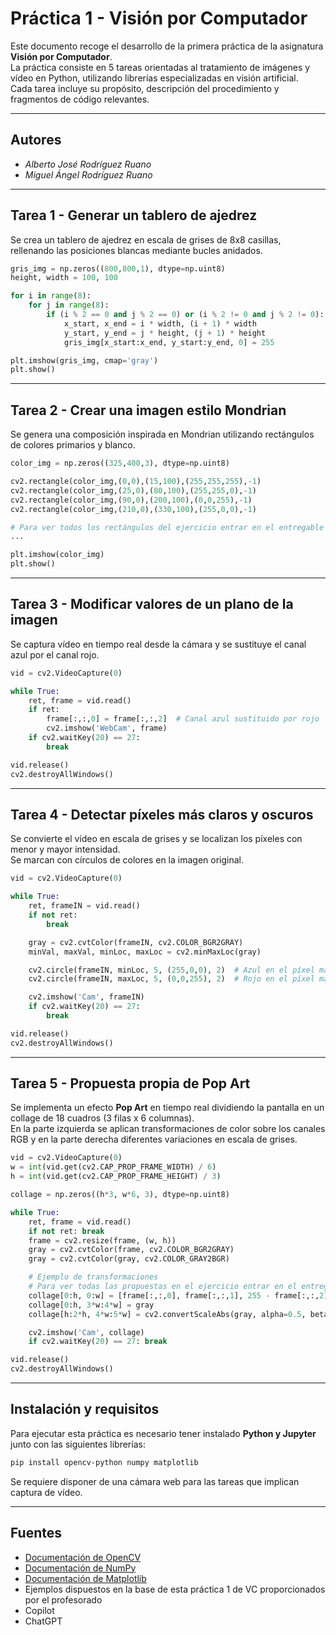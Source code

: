 # Práctica 1 - Visión por Computador

Este documento recoge el desarrollo de la primera práctica de la asignatura **Visión por Computador**.  
La práctica consiste en 5 tareas orientadas al tratamiento de imágenes y vídeo en Python, utilizando librerías especializadas en visión artificial.  
Cada tarea incluye su propósito, descripción del procedimiento y fragmentos de código relevantes.

---

## Autores
- *Alberto José Rodríguez Ruano*  
- *Miguel Ángel Rodríguez Ruano* 

---

## Tarea 1 - Generar un tablero de ajedrez
Se crea un tablero de ajedrez en escala de grises de 8x8 casillas, rellenando las posiciones blancas mediante bucles anidados.

```python
gris_img = np.zeros((800,800,1), dtype=np.uint8)
height, width = 100, 100

for i in range(8):
    for j in range(8):
        if (i % 2 == 0 and j % 2 == 0) or (i % 2 != 0 and j % 2 != 0):
            x_start, x_end = i * width, (i + 1) * width
            y_start, y_end = j * height, (j + 1) * height
            gris_img[x_start:x_end, y_start:y_end, 0] = 255

plt.imshow(gris_img, cmap='gray')
plt.show()
```

---

## Tarea 2 - Crear una imagen estilo Mondrian
Se genera una composición inspirada en Mondrian utilizando rectángulos de colores primarios y blanco.

```python
color_img = np.zeros((325,400,3), dtype=np.uint8)

cv2.rectangle(color_img,(0,0),(15,100),(255,255,255),-1)
cv2.rectangle(color_img,(25,0),(80,100),(255,255,0),-1)
cv2.rectangle(color_img,(90,0),(200,100),(0,0,255),-1)
cv2.rectangle(color_img,(210,0),(330,100),(255,0,0),-1)

# Para ver todos los rectángulos del ejercicio entrar en el entregable (archivo VC_P1.ipynb)
...

plt.imshow(color_img)
plt.show()
```

---

## Tarea 3 - Modificar valores de un plano de la imagen
Se captura vídeo en tiempo real desde la cámara y se sustituye el canal azul por el canal rojo.

```python
vid = cv2.VideoCapture(0)

while True:
    ret, frame = vid.read()
    if ret:
        frame[:,:,0] = frame[:,:,2]  # Canal azul sustituido por rojo
        cv2.imshow('WebCam', frame)
    if cv2.waitKey(20) == 27:
        break

vid.release()
cv2.destroyAllWindows()
```

---

## Tarea 4 - Detectar píxeles más claros y oscuros
Se convierte el vídeo en escala de grises y se localizan los píxeles con menor y mayor intensidad.  
Se marcan con círculos de colores en la imagen original.

```python
vid = cv2.VideoCapture(0)

while True:
    ret, frameIN = vid.read()
    if not ret:
        break

    gray = cv2.cvtColor(frameIN, cv2.COLOR_BGR2GRAY)
    minVal, maxVal, minLoc, maxLoc = cv2.minMaxLoc(gray)

    cv2.circle(frameIN, minLoc, 5, (255,0,0), 2)  # Azul en el píxel más oscuro
    cv2.circle(frameIN, maxLoc, 5, (0,0,255), 2)  # Rojo en el píxel más claro

    cv2.imshow('Cam', frameIN)
    if cv2.waitKey(20) == 27:
        break

vid.release()
cv2.destroyAllWindows()
```

---

## Tarea 5 - Propuesta propia de Pop Art
Se implementa un efecto **Pop Art** en tiempo real dividiendo la pantalla en un collage de 18 cuadros (3 filas x 6 columnas).  
En la parte izquierda se aplican transformaciones de color sobre los canales RGB y en la parte derecha diferentes variaciones en escala de grises.

```python
vid = cv2.VideoCapture(0)
w = int(vid.get(cv2.CAP_PROP_FRAME_WIDTH) / 6)
h = int(vid.get(cv2.CAP_PROP_FRAME_HEIGHT) / 3)

collage = np.zeros((h*3, w*6, 3), dtype=np.uint8)

while True:
    ret, frame = vid.read()
    if not ret: break
    frame = cv2.resize(frame, (w, h))
    gray = cv2.cvtColor(frame, cv2.COLOR_BGR2GRAY)
    gray = cv2.cvtColor(gray, cv2.COLOR_GRAY2BGR)

    # Ejemplo de transformaciones
    # Para ver todas las propuestas en el ejercicio entrar en el entregable (archivo VC_P1.ipynb)
    collage[0:h, 0:w] = [frame[:,:,0], frame[:,:,1], 255 - frame[:,:,2]]
    collage[0:h, 3*w:4*w] = gray
    collage[h:2*h, 4*w:5*w] = cv2.convertScaleAbs(gray, alpha=0.5, beta=100)

    cv2.imshow('Cam', collage)
    if cv2.waitKey(20) == 27: break

vid.release()
cv2.destroyAllWindows()
```

---

## Instalación y requisitos
Para ejecutar esta práctica es necesario tener instalado **Python y Jupyter** junto con las siguientes librerías:

```bash
pip install opencv-python numpy matplotlib
```

Se requiere disponer de una cámara web para las tareas que implican captura de vídeo.

---

## Fuentes
- [Documentación de OpenCV](https://docs.opencv.org/)  
- [Documentación de NumPy](https://numpy.org/doc/)  
- [Documentación de Matplotlib](https://matplotlib.org/stable/contents.html)  
- Ejemplos dispuestos en la base de esta práctica 1 de VC proporcionados por el profesorado 
- Copilot
- ChatGPT  

